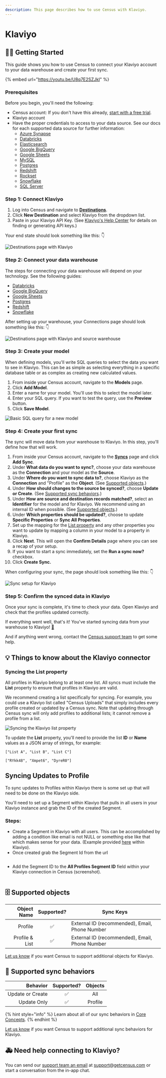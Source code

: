 ```yaml
---
description: This page describes how to use Census with Klaviyo.
---
```


# Klaviyo

## 🏃‍♀️ Getting Started

This guide shows you how to use Census to connect your Klaviyo account to your data warehouse and create your first sync.

{% embed url="https://youtu.be/U8q7E2SZJkI" %}

### Prerequisites

Before you begin, you'll need the following:

* Census account: If you don't have this already, [start with a free trial](https://app.getcensus.com/).
* Klaviyo account
* Have the proper credentials to access to your data source. See our docs for each supported data source for further information:
  * [Azure Synapse](../sources/azure-synapse.md)
  * [Databricks](https://docs.getcensus.com/sources/databricks)
  * [Elasticsearch](https://docs.getcensus.com/sources/elasticsearch)
  * [Google BigQuery](https://docs.getcensus.com/sources/google-bigquery)
  * [Google Sheets](https://docs.getcensus.com/sources/google-sheets)
  * [MySQL](https://docs.getcensus.com/sources/mysql)
  * [Postgres](https://docs.getcensus.com/sources/postgres)
  * [Redshift](https://docs.getcensus.com/sources/redshift)
  * [Rockset](https://docs.getcensus.com/sources/rockset)
  * [Snowflake](https://docs.getcensus.com/sources/snowflake)
  * [SQL Server](https://docs.getcensus.com/sources/sql-server)

### Step 1: Connect Klaviyo

1. Log into Census and navigate to [**Destinations**](https://app.getcensus.com/destinations).
2. Click **New Destination** and select Klaviyo from the dropdown list.
3. Paste in your Klaviyo API Key. (See [Klaviyo's Help Center](https://help.klaviyo.com/hc/en-us/articles/115005062267-How-to-Manage-Your-Account-s-API-Keys) for details on finding or generating API keys.)

Your end state should look something like this: 👇

![Destinations page with Klaviyo](<../.gitbook/assets/202201\_Klaviyo\_Connection (1).png>)

### Step 2: Connect your data warehouse

The steps for connecting your data warehouse will depend on your technology. See the following guides:

* [Databricks](../sources/databricks.md)
* [Google BigQuery](../sources/google-bigquery.md)
* [Google Sheets](../sources/google-sheets.md)
* [Postgres](../sources/postgres.md)
* [Redshift](../sources/redshift.md#allowed-ip-addresses)
* [Snowflake](../sources/snowflake.md)

After setting up your warehouse, your Connections page should look something like this: 👇

![Destinations page with Klaviyo and source warehouse](../.gitbook/assets/202201\_Klaviyo\_Connection\_2.png)

### Step 3: Create your model

When defining models, you'll write SQL queries to select the data you want to see in Klaviyo. This can be as simple as selecting everything in a specific database table or as complex as creating new calculated values.

1. From inside your Census account, navigate to the **Models** page.
2. Click **Add Model**.
3. Enter a name for your model. You'll use this to select the model later.
4. Enter your SQL query. If you want to test the query, use the **Preview** button.
5. Click **Save Model**.

![Basic SQL query for a new model](../.gitbook/assets/202201\_Model\_Page.png)

### Step 4: Create your first sync

The sync will move data from your warehouse to Klaviyo. In this step, you'll define how that will work.

1. From inside your Census account, navigate to the [**Syncs**](https://app.getcensus.com/syncs) page and click **Add Sync**.
2. Under **What data do you want to sync?**, choose your data warehouse as the **Connection** and your model as the **Source**.
3. Under **Where do you want to sync data to?**, choose Klaviyo as the **Connection** and "Profile" as the **Object**. (See [Supported objects](klaviyo.md#supported-objects).)
4. Under **How should changes to the source be synced?**, choose **Update or Create**. (See [Supported sync behaviors](klaviyo.md#supported-sync-behaviors).)
5. Under **How are source and destination records matched?**, select an **Identifier** for the model and for Klaviyo. We recommend using an internal ID when possible. (See [Supported objects](klaviyo.md#supported-objects).)
6. Under **Which properties should be updated?**, choose to update **Specific Properties** or **Sync All Properties**.
7. Set up the mapping for the [List property](klaviyo.md#syncing-the-list-property) and any other properties you want to update by mapping a column in your model to a property in Klaviyo.
8. Click **Next**. This will open the **Confirm Details** page where you can see a recap of your setup.
9. If you want to start a sync immediately, set the **Run a sync now?** checkbox.
10. Click **Create Sync.**

When configuring your sync, the page should look something like this: 👇

![Sync setup for Klaviyo](../.gitbook/assets/202201\_Klaviyo\_Sync.png)

### Step 5: Confirm the synced data in Klaviyo

Once your sync is complete, it's time to check your data. Open Klaviyo and check that the profiles updated correctly.

If everything went well, that's it! You've started syncing data from your warehouse to Klaviyo! [🥳️](https://emojikeyboard.org/copy/Partying\_Face\_Emoji\_%F0%9F%A5%B3%EF%B8%8F?utm\_source=extlink)

And if anything went wrong, contact the [Census support team](mailto:support@getcensus.com) to get some help.

## 💡 Things to know about the Klaviyo connector

### Syncing the List property

All profiles in Klaviyo belong to at least one list. All syncs must include the **List** property to ensure that profiles in Klaviyo are valid.

We recommend creating a list specifically for syncing. For example, you could use a Klaviyo list called "Census Uploads" that simply includes every profile created or updated by a Census sync. Note that updating through Census sync will only add profiles to additional lists; it cannot remove a profile from a list.

![Syncing the Klaviyo list property](../.gitbook/assets/202201\_Klaviyo\_List\_Property.png)

To update the **List** property, you'll need to provide the list **ID** or **Name** values as a JSON array of strings, for example:

```
["List A", "List B", "List C"]
```

```
["RYkk48", "Xmpet6", "DyreR0"]
```

## Syncing Updates to Profile

To sync updates to Profiles within Klaviyo there is some set up that will need to be done on the Klaviyo side.&#x20;

You'll need to set up a Segment within Klaviyo that pulls in all users in your Klaviyo instance and grab the ID of the created Segment.&#x20;

### **Steps:**

* Create a Segment in Klaviyo with all users. This can be accomplished by adding a condition like email is not NULL or something else like that which makes sense for your data. (Example provided [here](https://community.klaviyo.com/lists-segments-and-profiles-35/how-can-i-export-all-profiles-into-one-customer-list-464) within Klaviyo).
* Once created grab the Segment Id from the url&#x20;

<figure><img src="../.gitbook/assets/Screenshot 2023-03-22 at 12.02.38 PM.png" alt=""><figcaption></figcaption></figure>

* Add the Segment ID to the **All Profiles Segment ID** field within your Klaviyo connection in Census (screenshot).&#x20;

<figure><img src="../.gitbook/assets/Screenshot 2023-03-22 at 11.56.52 AM.png" alt=""><figcaption></figcaption></figure>

## 🗄 Supported objects

| **Object Name** | **Supported?** | **Sync Keys**                                |
| --------------: | :------------: | ---------------------------------------------- |
|         Profile |        ✅       | External ID (recommended), Email, Phone Number |
|  Profile & List |        ✅       | External ID (recommended), Email, Phone Number |

[Let us know](mailto:support@getcensus.com) if you want Census to support additional objects for Klaviyo.

## 🔄 Supported sync behaviors

|     **Behavior** | **Supported?** | **Objects** |
| ---------------: | :------------: | :---------: |
| Update or Create |        ✅       |     All     |
|      Update Only |        ✅       |   Profile   |

{% hint style="info" %}
Learn about all of our sync behaviors in [Core Concepts](../basics/core-concept/#sync-behaviors).
{% endhint %}

[Let us know](mailto:support@getcensus.com) if you want Census to support additional sync behaviors for Klaviyo.

## 🚑 Need help connecting to Klaviyo?

You can send our [support team an email](mailto:support@getcensus.com) at support@getcensus.com or start a conversation from the in-app chat.
